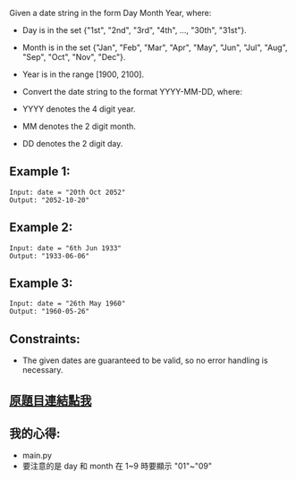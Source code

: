 Given a date string in the form Day Month Year, where:

* Day is in the set {"1st", "2nd", "3rd", "4th", ..., "30th", "31st"}.
* Month is in the set {"Jan", "Feb", "Mar", "Apr", "May", "Jun", "Jul", "Aug", "Sep", "Oct", "Nov", "Dec"}.
* Year is in the range [1900, 2100].
* Convert the date string to the format YYYY-MM-DD, where:

* YYYY denotes the 4 digit year.
* MM denotes the 2 digit month.
* DD denotes the 2 digit day.
 

## Example 1:

	Input: date = "20th Oct 2052"
	Output: "2052-10-20"

## Example 2:

	Input: date = "6th Jun 1933"
	Output: "1933-06-06"

## Example 3:

	Input: date = "26th May 1960"
	Output: "1960-05-26"
	 

## Constraints:

* The given dates are guaranteed to be valid, so no error handling is necessary.

## [原題目連結點我](https://leetcode.com/problems/reformat-date/)
	
## 我的心得:
* main.py
* 要注意的是 day 和 month 在 1~9 時要顯示 "01"~"09"